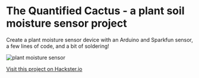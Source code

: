# The Quantified Cactus - a plant soil moisture sensor project

Create a plant moisture sensor device with an Arduino and Sparkfun sensor, a few lines of code, and a bit of soldering!

![plant moisture sensor](/projects/plant.png)

[Visit this project on Hackster.io](https://www.hackster.io/agent-hawking-1/the-quantified-cactus-an-easy-plant-soil-moisture-sensor-e65393)